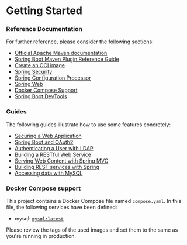 # Getting Started

### Reference Documentation

For further reference, please consider the following sections:

* [Official Apache Maven documentation](https://maven.apache.org/guides/index.html)
* [Spring Boot Maven Plugin Reference Guide](https://docs.spring.io/spring-boot/docs/3.2.0/maven-plugin/reference/html/)
* [Create an OCI image](https://docs.spring.io/spring-boot/docs/3.2.0/maven-plugin/reference/html/#build-image)
* [Spring Security](https://docs.spring.io/spring-boot/docs/3.2.0/reference/htmlsingle/index.html#web.security)
* [Spring Configuration Processor](https://docs.spring.io/spring-boot/docs/3.2.0/reference/htmlsingle/index.html#appendix.configuration-metadata.annotation-processor)
* [Spring Web](https://docs.spring.io/spring-boot/docs/3.2.0/reference/htmlsingle/index.html#web)
* [Docker Compose Support](https://docs.spring.io/spring-boot/docs/3.2.0/reference/htmlsingle/index.html#features.docker-compose)
* [Spring Boot DevTools](https://docs.spring.io/spring-boot/docs/3.2.0/reference/htmlsingle/index.html#using.devtools)

### Guides

The following guides illustrate how to use some features concretely:

* [Securing a Web Application](https://spring.io/guides/gs/securing-web/)
* [Spring Boot and OAuth2](https://spring.io/guides/tutorials/spring-boot-oauth2/)
* [Authenticating a User with LDAP](https://spring.io/guides/gs/authenticating-ldap/)
* [Building a RESTful Web Service](https://spring.io/guides/gs/rest-service/)
* [Serving Web Content with Spring MVC](https://spring.io/guides/gs/serving-web-content/)
* [Building REST services with Spring](https://spring.io/guides/tutorials/rest/)
* [Accessing data with MySQL](https://spring.io/guides/gs/accessing-data-mysql/)

### Docker Compose support

This project contains a Docker Compose file named `compose.yaml`.
In this file, the following services have been defined:

* mysql: [`mysql:latest`](https://hub.docker.com/_/mysql)

Please review the tags of the used images and set them to the same as you're running in production.

